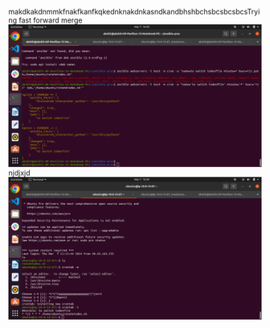 makdkakdnmmkfnakfkanfkqkednknakdnkasndkandbhshbchsbcsbcsbcsTrying fast forward merge
![](https://github.com/zoro2024/opstreeninja/blob/main/Screenshot%20from%202024-03-07%2016-59-01.png)
njdjxjd
![](https://github.com/zoro2024/opstreeninja/blob/main/Screenshot%20from%202024-03-07%2016-59-10.png)
